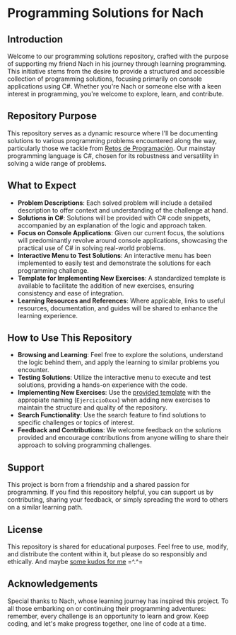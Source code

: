 # Programming Solutions for Nach

## Introduction

Welcome to our programming solutions repository, crafted with the purpose of supporting my friend Nach in his journey through learning programming. This initiative stems from the desire to provide a structured and accessible collection of programming solutions, focusing primarily on console applications using C#. Whether you're Nach or someone else with a keen interest in programming, you're welcome to explore, learn, and contribute.

## Repository Purpose

This repository serves as a dynamic resource where I'll be documenting solutions to various programming problems encountered along the way, particularly those we tackle from [Retos de Programación](https://retosdeprogramacion.com/ejercicios/). Our mainstay programming language is C#, chosen for its robustness and versatility in solving a wide range of problems.

## What to Expect

- **Problem Descriptions**: Each solved problem will include a detailed description to offer context and understanding of the challenge at hand.
- **Solutions in C#**: Solutions will be provided with C# code snippets, accompanied by an explanation of the logic and approach taken.
- **Focus on Console Applications**: Given our current focus, the solutions will predominantly revolve around console applications, showcasing the practical use of C# in solving real-world problems.
- **Interactive Menu to Test Solutions**: An interactive menu has been implemented to easily test and demonstrate the solutions for each programming challenge.
- **Template for Implementing New Exercises**: A standardized template is available to facilitate the addition of new exercises, ensuring consistency and ease of integration.
- **Learning Resources and References**: Where applicable, links to useful resources, documentation, and guides will be shared to enhance the learning experience.

## How to Use This Repository

- **Browsing and Learning**: Feel free to explore the solutions, understand the logic behind them, and apply the learning to similar problems you encounter.
- **Testing Solutions**: Utilize the interactive menu to execute and test solutions, providing a hands-on experience with the code.
- **Implementing New Exercises**: Use the [provided template](https://github.com/macisnotcoding/coding-exercises-for-nach/blob/master/RetosMoureDev/Ejercicios/Templates/EjercicioTemplate.cs) with the appropiate naming (`Ejercicio0xxx`) when adding new exercises to maintain the structure and quality of the repository.
- **Search Functionality**: Use the search feature to find solutions to specific challenges or topics of interest.
- **Feedback and Contributions**: We welcome feedback on the solutions provided and encourage contributions from anyone willing to share their approach to solving programming challenges.

## Support

This project is born from a friendship and a shared passion for programming. If you find this repository helpful, you can support us by contributing, sharing your feedback, or simply spreading the word to others on a similar learning path.

## License

This repository is shared for educational purposes. Feel free to use, modify, and distribute the content within it, but please do so responsibly and ethically. And maybe [some kudos for me](https://github.com/macisnotcoding) =^.^=

## Acknowledgements

Special thanks to Nach, whose learning journey has inspired this project. To all those embarking on or continuing their programming adventures: remember, every challenge is an opportunity to learn and grow. Keep coding, and let's make progress together, one line of code at a time.